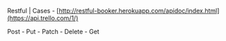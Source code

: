 Restful | Cases - [http://restful-booker.herokuapp.com/apidoc/index.html](https://api.trello.com/1/)

Post - Put - Patch - Delete - Get
